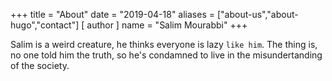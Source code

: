 +++ 
title = "About" 
date = "2019-04-18" 
aliases = ["about-us","about-hugo","contact"] 
[ author ] 
name = "Salim Mourabbi" 
+++


Salim is a weird creature, he thinks everyone is lazy `like him`.
The thing is, no one told him the truth, so he's condamned to live in the misundertanding of the society.
